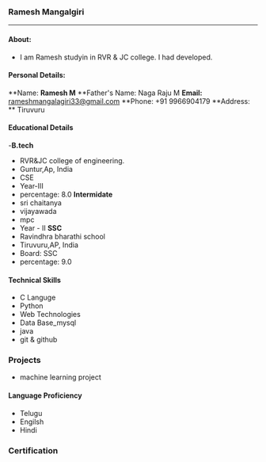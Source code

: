 ### Ramesh Mangalgiri
----------------------------

#### About:
 - I am Ramesh studyin in RVR & JC college. I had developed.

#### Personal Details:
**Name: **Ramesh M**
**Father's Name: Naga Raju M 
**Email:** rameshmangalagiri33@gmail.com
**Phone: +91 9966904179
**Address: ** Tiruvuru

#### Educational Details
-**B.tech**
  - RVR&JC college of engineering.
  - Guntur,Ap, India
  - CSE
  - Year-III
  - percentage: 8.0
**Intermidate**
- sri chaitanya
- vijayawada
- mpc
- Year - II
**SSC**
- Ravindhra bharathi school
- Tiruvuru,AP, India
- Board: SSC
- percentage: 9.0
#### Technical Skills
- C Languge
- Python
- Web Technologies
- Data Base_mysql
- java
- git & github
### Projects
- machine learning project

#### Language Proficiency
- Telugu
- Engilsh
- Hindi

### Certification 
